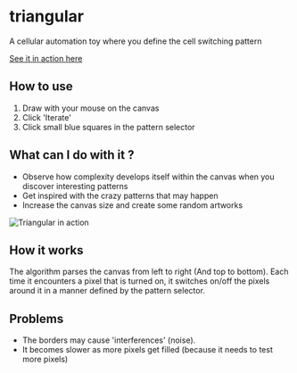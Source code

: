triangular
==========

A cellular automation toy where you define the cell switching pattern

[See it in action here](http://a-mo-pa.com/triangular/)


## How to use
1. Draw with your mouse on the canvas
2. Click 'Iterate'
3. Click small blue squares in the pattern selector

## What can I do with it ?
* Observe how complexity develops itself within the canvas when you discover interesting patterns
* Get inspired with the crazy patterns that may happen
* Increase the canvas size and create some random artworks

![Triangular in action](http://25.media.tumblr.com/91786e375ff4db0dd8974ae39c51f9ee/tumblr_mt72q7e2SJ1svno9go6_1280.png "Triangular in action")

## How it works

The algorithm parses the canvas from left to right (And top to bottom).
Each time it encounters a pixel that is turned on, it switches on/off the pixels around it
in a manner defined by the pattern selector.


## Problems

* The borders may cause 'interferences' (noise). 
* It becomes slower as more pixels get filled (because it needs to test more pixels)

